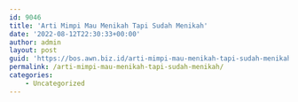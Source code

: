 ```yaml
---
id: 9046
title: 'Arti Mimpi Mau Menikah Tapi Sudah Menikah'
date: '2022-08-12T22:30:33+00:00'
author: admin
layout: post
guid: 'https://bos.awn.biz.id/arti-mimpi-mau-menikah-tapi-sudah-menikah/'
permalink: /arti-mimpi-mau-menikah-tapi-sudah-menikah/
categories:
    - Uncategorized
---
```


